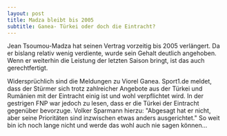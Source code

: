 ```yaml
---
layout: post
title: Madza bleibt bis 2005
subtitle: Ganea- Türkei oder doch die Eintracht?
---
```


Jean Tsoumou-Madza hat seinen Vertrag vorzeitig bis 2005 verlängert. Da er bislang relativ wenig verdiente, wurde sein Gehalt deutlich angehoben. Wenn er weiterhin die Leistung der letzten Saison bringt, ist das auch gerechtfertigt.

Widersprüchlich sind die Meldungen zu Viorel Ganea. Sport1.de meldet, dass der Stürmer sich trotz zahlreicher Angebote aus der Türkei und Rumänien mit der Eintracht einig ist und wohl verpflichtet wird. In der gestrigen FNP war jedoch zu lesen, dass er die Türkei der Eintracht gegenüber bevorzuge. Volker Sparmann hierzu: "Abgesagt hat er nicht, aber seine Prioritäten sind inzwischen etwas anders ausgerichtet." So weit bin ich noch lange nicht und werde das wohl auch nie sagen können...
